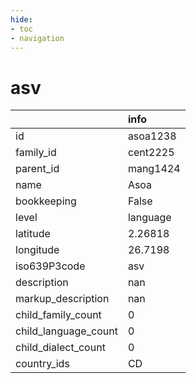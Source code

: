 ```yaml
---
hide:
- toc
- navigation
---
```

# asv
|                      | info     |
|:---------------------|:---------|
| id                   | asoa1238 |
| family_id            | cent2225 |
| parent_id            | mang1424 |
| name                 | Asoa     |
| bookkeeping          | False    |
| level                | language |
| latitude             | 2.26818  |
| longitude            | 26.7198  |
| iso639P3code         | asv      |
| description          | nan      |
| markup_description   | nan      |
| child_family_count   | 0        |
| child_language_count | 0        |
| child_dialect_count  | 0        |
| country_ids          | CD       |